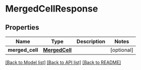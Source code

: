 # MergedCellResponse

## Properties
Name | Type | Description | Notes
------------ | ------------- | ------------- | -------------
**merged_cell** | [**MergedCell**](MergedCell.md) |  | [optional] 

[[Back to Model list]](../README.md#documentation-for-models) [[Back to API list]](../README.md#documentation-for-api-endpoints) [[Back to README]](../README.md)


